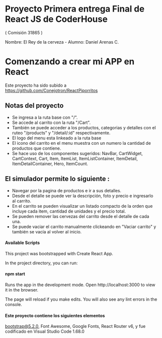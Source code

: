 # Proyecto Primera entrega Final de React JS de CoderHouse

( Comisión 31865 )

Nombre: El Rey de la cerveza - Alumno: Daniel Arenas C.

# Comenzando a crear mi APP en React

Este proyecto ha sido subido a https://github.com/Conejotron/ReactPiporritos

## Notas del proyecto

- Se ingresa a la ruta base con "/".
- Se accede al carrito con la ruta "/Cart".
- También se puede acceder a los productos, categorias y detalles con el ruteo "/products" y "/detail/:id" respectivamente.
- El logo del menu esta linkeado a la ruta base
- El icono del carrito en el menu muestra con un numero la cantidad de productos que contiene.
- Se hace uso de los componentes sugeridos: NavBar, CartWidget, CartContext, Cart, Item, ItemList, ItemListContainer, ItemDetail, ItemDetailContainer, Hero, ItemCount.


## El simulador permite lo siguiente :


- Navegar por la pagina de productos e ir a sus detalles.
- Desde el detalle se puede ver la descripción, foto y precio e ingresarlo al carrito.
- En el carrito se pueden visualizar un listado compacto de la orden que incluye cada item, cantidad de unidades y el precio total.
- Se pueden remover las cervezas del carrito desde el detalle de cada una.
- Se puede vaciar el carrito manualmente clickeando en "Vaciar carrito" y también se vacía al volver al inicio.


#### Available Scripts

This project was bootstrapped with Create React App.

In the project directory, you can run:


#### npm start

Runs the app in the development mode.
Open http://localhost:3000 to view it in the browser.

The page will reload if you make edits.
You will also see any lint errors in the console.

 
#### Este proyecto contiene los siguientes elementos

bootstrap@5.2.0,
Font Awesome,
Google Fonts,
React Router v6,
y fue codificado en Visual Studio Code 1.68.0

